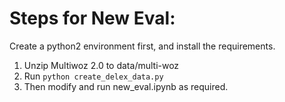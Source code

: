 # Steps for New Eval:

Create a python2 environment first, and install the requirements.

1. Unzip Multiwoz 2.0 to data/multi-woz
2. Run `python create_delex_data.py`
3. Then modify and run new_eval.ipynb as required.